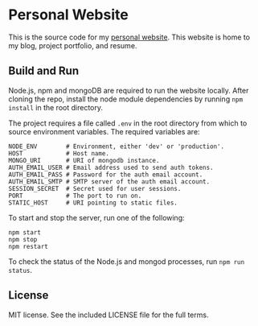 # Personal Website
This is the source code for my [personal website](https://adamheins.com). This
website is home to my blog, project portfolio, and resume.

## Build and Run
Node.js, npm and mongoDB are required to run the website locally. After cloning
the repo, install the node module dependencies by running `npm install` in the
root directory.

The project requires a file called `.env` in the root directory from which to
source environment variables. The required variables are:
```
NODE_ENV        # Environment, either 'dev' or 'production'.
HOST            # Host name.
MONGO_URI       # URI of mongodb instance.
AUTH_EMAIL_USER # Email address used to send auth tokens.
AUTH_EMAIL_PASS # Password for the auth email account.
AUTH_EMAIL_SMTP # SMTP server of the auth email account.
SESSION_SECRET  # Secret used for user sessions.
PORT            # The port to run on.
STATIC_HOST     # URI pointing to static files.
```

To start and stop the server, run one of the following:
```
npm start
npm stop
npm restart
```

To check the status of the Node.js and mongod processes, run `npm run status`.

## License
MIT license. See the included LICENSE file for the full terms.
